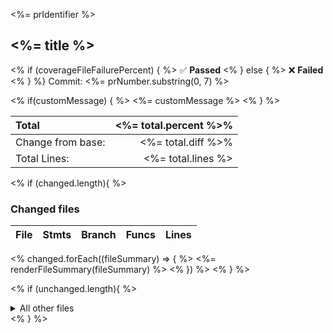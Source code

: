 <%= prIdentifier %>

## <%= title %>

<% if (coverageFileFailurePercent) { %>
:white_check_mark: **Passed**
<% } else { %>
:x: **Failed**
<% } %}
Commit: <%= prNumber.substring(0, 7) %>

<% if(customMessage) { %>
<%= customMessage %>
<% } %>

<!-- Totals -->
| Total             | <%= total.percent %>% |
| :---------------- | --------------------: |
| Change from base: |    <%= total.diff %>% |
| Total Lines:      |    <%= total.lines %> |

<!-- Changed files -->
<% if (changed.length){ %>
### Changed files

| File | Stmts | Branch | Funcs | Lines |
| ---- | ----- | ------ | ----- | ----- |
<% changed.forEach((fileSummary) => { %>
<%= renderFileSummary(fileSummary) %>
<% }) %>
<% } %>

<!-- Unchanged files -->
<% if (unchanged.length){ %>
<details>
<summary markdown="span">
All other files
</summary>

| File | Stmts | Branch | Funcs | Lines |
| ---- | ----- | ------ | ----- | ----- |

<% unchanged.forEach((fileSummary) => { %>
<%= renderFileSummary(fileSummary) %>
<% }) %>
</details>
<% } %>